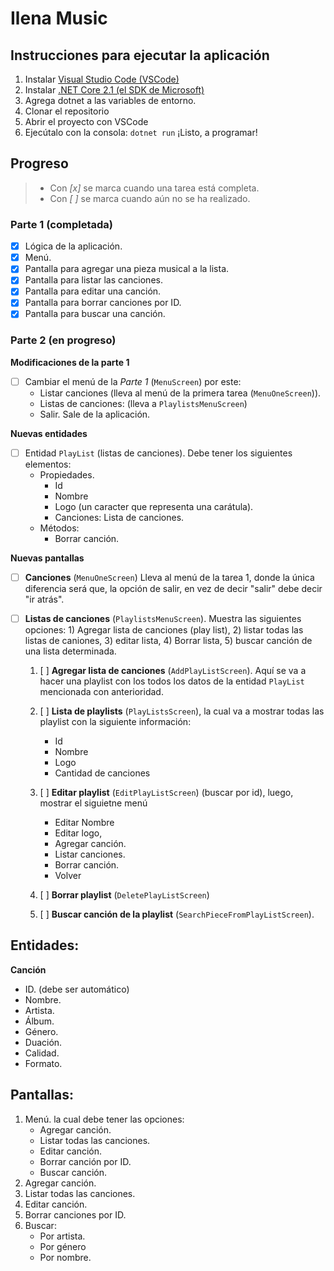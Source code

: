 # Ilena Music

## Instrucciones para ejecutar la aplicación

1. Instalar [Visual Studio Code (VSCode)](https://code.visualstudio.com/download)
2. Instalar [.NET Core 2.1 (el SDK de Microsoft)](https://www.microsoft.com/net/download)
3. Agrega dotnet a las variables de entorno.
4. Clonar el repositorio
5. Abrir el proyecto con VSCode
6. Ejecútalo con la consola: ```dotnet run``` 
¡Listo, a programar!

## Progreso 

> - Con *[x]* se marca cuando una tarea está completa.
> - Con *[ ]* se marca cuando aún no se ha realizado.

### Parte 1 (completada)
- [x] Lógica de la aplicación.
- [x] Menú.
- [x] Pantalla para agregar una pieza musical a la lista.
- [x] Pantalla para listar las canciones.
- [x] Pantalla para editar una canción.
- [x] Pantalla para borrar canciones por ID.
- [x] Pantalla para buscar una canción.

### Parte 2 (en progreso)

**Modificaciones de la parte 1**
- [ ] Cambiar el menú de la *Parte 1* (```MenuScreen```) por este: 
    - Listar canciones (lleva al menú de la primera tarea (```MenuOneScreen```)).
    - Listas de canciones: (lleva a ```PlaylistsMenuScreen```)
    - Salir. Sale de la aplicación.

**Nuevas entidades**
- [ ] Entidad ```PlayList``` (listas de canciones). Debe tener los siguientes elementos:
    - Propiedades.
        - Id
        - Nombre
        - Logo (un caracter que representa una carátula).
        - Canciones: Lista de canciones.
    - Métodos:
        - Borrar canción.


**Nuevas pantallas**
- [ ] **Canciones** (```MenuOneScreen```) Lleva al menú de la tarea 1, donde la única diferencia será que, la opción de salir, en vez de decir "salir" debe decir "ir atrás".

- [ ] **Listas de canciones** (```PlaylistsMenuScreen```). Muestra las siguientes opciones: 1) Agregar lista de canciones (play list), 2) listar todas las listas de caniones, 3) editar lista, 4) Borrar lista, 5) buscar canción de una lista determinada.

    1. [ ] **Agregar lista de canciones** (```AddPlayListScreen```). Aquí se va a hacer una playlist con los todos los datos de la entidad ```PlayList``` mencionada con anterioridad.

    2. [ ] **Lista de playlists** (```PlayListsScreen```), la cual va a mostrar todas las playlist con la siguiente información:
        - Id
        - Nombre
        - Logo
        - Cantidad de canciones
    3. [ ] **Editar playlist** (```EditPlayListScreen```) (buscar por id), luego, mostrar el siguietne menú
        - Editar Nombre
        - Editar logo, 
        - Agregar canción.
        - Listar canciones.
        - Borrar canción.
        - Volver
    4. [ ] **Borrar playlist** (```DeletePlayListScreen```)
    5. [ ] **Buscar canción de la playlist** (```SearchPieceFromPlayListScreen```).

## Entidades:

**Canción**
- ID. (debe ser automático)
- Nombre.
- Artista.
- Álbum.
- Género.
- Duación.
- Calidad.
- Formato.

## Pantallas:
1. Menú. la cual debe tener las opciones:
    - Agregar canción.
    - Listar todas las canciones.
    - Editar canción.
    - Borrar canción por ID.
    - Buscar canción.
2. Agregar canción.
3. Listar todas las canciones.
4. Editar canción. 
5. Borrar canciones por ID.
6. Buscar:
    - Por artista.
    - Por género
    - Por nombre.
